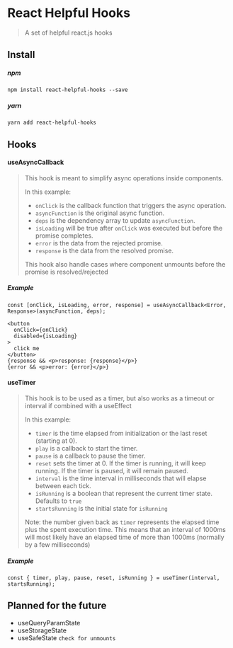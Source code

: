 # React Helpful Hooks
> A set of helpful react.js hooks

## Install

##### npm
```
npm install react-helpful-hooks --save
```
##### yarn
```
yarn add react-helpful-hooks
```

## Hooks

#### useAsyncCallback
> This hook is meant to simplify async operations inside components.
>
>In this example:
> * `onClick` is the callback function that triggers the async operation.
> * `asyncFunction` is the original async function.
> * `deps` is the dependency array to update `asyncFunction`.
> * `isLoading` will be true after `onClick` was executed but before the promise completes.
> * `error` is the data from the rejected promise.
> * `response` is the data from the resolved promise.
>
> This hook also handle cases where component unmounts before the promise is resolved/rejected
##### Example
```tsx
const [onClick, isLoading, error, response] = useAsyncCallback<Error, Response>(asyncFunction, deps);

<button
  onClick={onClick}
  disabled={isLoading}
>
  click me
</button>
{response && <p>response: {response}</p>}
{error && <p>error: {error}</p>}
```

#### useTimer
> This hook is to be used as a timer, but also works as a timeout or interval if combined with a useEffect
>
>In this example:
> * `timer` is the time elapsed from initialization or the last reset (starting at 0).
> * `play` is a callback to start the timer.
> * `pause` is a callback to pause the timer.
> * `reset` sets the timer at 0. If the timer is running, it will keep running. If the timer is paused, it will remain paused.
> * `interval` is the time interval in milliseconds that will elapse between each tick.
> * `isRunning` is a boolean that represent the current timer state. Defaults to `true`
> * `startsRunning` is the initial state for `isRunning`
>
> Note: the number given back as `timer` represents the elapsed time plus the spent execution time. This means that an interval of 1000ms will most likely have an elapsed time of more than 1000ms (normally by a few milliseconds)
##### Example
```tsx
const { timer, play, pause, reset, isRunning } = useTimer(interval, startsRunning);
```

## Planned for the future
* useQueryParamState
* useStorageState
* useSafeState `check for unmounts`
